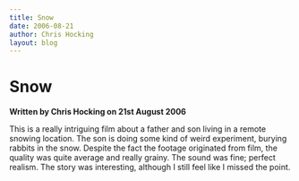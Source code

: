 ```yaml
---
title: Snow
date: 2006-08-21
author: Chris Hocking
layout: blog
---
```

# Snow

**Written by Chris Hocking on 21st August 2006**

This is a really intriguing film about a father and son living in a remote snowing location. The son is doing some kind of weird experiment, burying rabbits in the snow. Despite the fact the footage originated from film, the quality was quite average and really grainy. The sound was fine; perfect realism. The story was interesting, although I still feel like I missed the point.